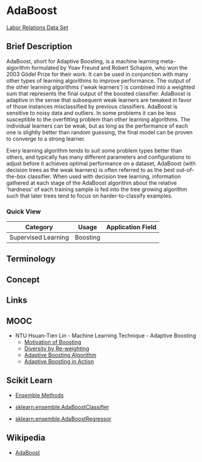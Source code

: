 # AdaBoost

[Labor Relations Data Set](https://archive.ics.uci.edu/ml/datasets/Labor+Relations)

## Brief Description

AdaBoost, short for Adaptive Boosting, is a machine learning meta-algorithm formulated by Yoav Freund and Robert Schapire, who won the 2003 Gödel Prize for their work. It can be used in conjunction with many other types of learning algorithms to improve performance. The output of the other learning algorithms ('weak learners') is combined into a weighted sum that represents the final output of the boosted classifier. AdaBoost is adaptive in the sense that subsequent weak learners are tweaked in favor of those instances misclassified by previous classifiers. AdaBoost is sensitive to noisy data and outliers. In some problems it can be less susceptible to the overfitting problem than other learning algorithms. The individual learners can be weak, but as long as the performance of each one is slightly better than random guessing, the final model can be proven to converge to a strong learner.

Every learning algorithm tends to suit some problem types better than others, and typically has many different parameters and configurations to adjust before it achieves optimal performance on a dataset, AdaBoost (with decision trees as the weak learners) is often referred to as the best out-of-the-box classifier. When used with decision tree learning, information gathered at each stage of the AdaBoost algorithm about the relative 'hardness' of each training sample is fed into the tree growing algorithm such that later trees tend to focus on harder-to-classify examples.

### Quick View

Category|Usage|Application Field
--------|-----|-----------------
Supervised Learning|Boosting|

## Terminology

## Concept

## Links

## MOOC

* NTU Hsuan-Tien Lin - Machine Learning Technique - Adaptive Boosting
    * [Motivation of Boosting](https://youtu.be/hL8DjIHAzZY)
    * [Diversity by Re-weighting](https://youtu.be/pTNKUj_1Dw8)
    * [Adaptive Boosting Algorithm](https://youtu.be/vqTXLTYqbbw)
    * [Adaptive Boosting in Action](https://youtu.be/5wPN87bwoaE)

## Scikit Learn

* [Ensemble Methods](http://scikit-learn.org/stable/modules/ensemble.html)

* [sklearn.ensemble.AdaBoostClassifier](http://scikit-learn.org/stable/modules/generated/sklearn.ensemble.AdaBoostClassifier.html#sklearn.ensemble.AdaBoostClassifier)
* [sklearn.ensemble.AdaBoostRegressor](http://scikit-learn.org/stable/modules/generated/sklearn.ensemble.AdaBoostRegressor.html#sklearn.ensemble.AdaBoostRegressor)

## Wikipedia

* [AdaBoost](https://en.wikipedia.org/wiki/AdaBoost)
